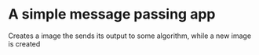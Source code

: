# A simple message passing app 

Creates a image the sends its output to some algorithm, while a new image is created
